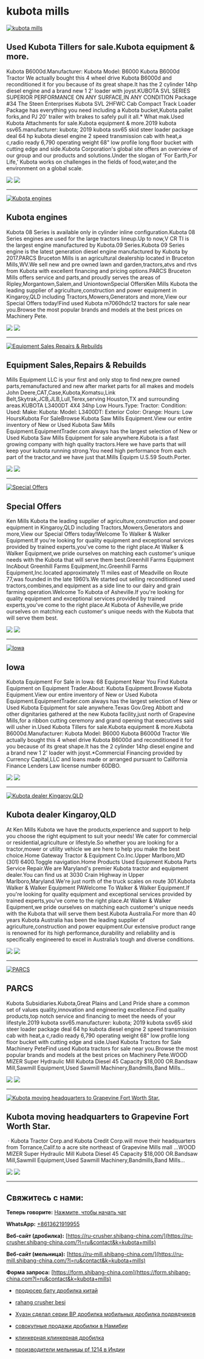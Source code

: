 # kubota mills

<a href="https://swt.shibang-china.com/?l=ru&img&k=kubota+mills" target="_blank">![kubota mills](http://static.shibang-china.com/all-800x300/1092.jpg)</a>

## Used Kubota Tillers for sale.Kubota equipment &amp; more.
Kubota B6000d.Manufacturer: Kubota Model: B6000 Kubota B6000d Tractor We actually bought this 4 wheel drive Kubota B6000d and reconditioned it for you because of its great shape.It has the 2 cylinder 14hp diesel engine and a brand new 1 2' loader with joyst.KUBOTA SVL SERIES SUPERIOR PERFORMANCE ON ANY SURFACE,IN ANY CONDITION Package #34 The Steen Enterprises Kubota SVL 2HFWC Cab Compact Track Loader Package has everything you need including a Kubota bucket,Kubota pallet forks,and PJ 20' trailer with brakes to safely pull it all.* What mak.Used Kubota Attachments for sale.Kubota equipment &amp; more.2019 kubota ssv65.manufacturer: kubota; 2019 kubota ssv65 skid steer loader package deal 64 hp kubota diesel engine 2 speed transmission cab with heat,a c,radio ready 6,790 operating weight 68&quot; low profile long floor bucket with cutting edge and side.Kubota Corporation's global site offers an overview of our group and our products and solutions.Under the slogan of 'For Earth,For Life,' Kubota works on challenges in the fields of food,water,and the environment on a global scale.


<a href="https://whatsapp.shibangsoft.com/WhatsApp.php" target="_blank" title="WhatsApp">![](http://static.shibang-china.com/icon/whatsapp.png)</a> <a href="https://swt.shibang-china.com/?l=ru&icon&k=kubota+mills" target="_blank">![](http://static.shibang-china.com/icon/chat-ru.png)</a>

---

<a href="https://swt.shibang-china.com/?l=ru&img&k=kubota+mills" target="_blank">![Kubota engines](http://static.shibang-china.com/all-800x300/54.jpg)</a>

## Kubota engines
Kubota 08 Series is available only in cylinder inline configuration.Kubota 08 Series engines are used for the large tractors lineup.Up to now,V CR TI is the largest engine manufactured by Kubota.09 Series.Kubota 09 Series engine is the latest generation diesel engine manufactured by Kubota by 2017.PARCS Bruceton Mills is an agricultural dealership located in Bruceton Mills,WV.We sell new and pre owned lawn and garden,tractors,atvs and rtvs from Kubota with excellent financing and pricing options.PARCS Bruceton Mills offers service and parts,and proudly serves the areas of Ripley,Morgantown,Salem,and UniontownSpecial OffersKen Mills Kubota the leading supplier of agriculture,construction and power equipment in Kingaroy,QLD including Tractors,Mowers,Generators and more,View our Special Offers today!Find used Kubota m7060hdc12 tractors for sale near you.Browse the most popular brands and models at the best prices on Machinery Pete.


<a href="https://whatsapp.shibangsoft.com/WhatsApp.php" target="_blank" title="WhatsApp">![](http://static.shibang-china.com/icon/whatsapp.png)</a> <a href="https://swt.shibang-china.com/?l=ru&icon&k=kubota+mills" target="_blank">![](http://static.shibang-china.com/icon/chat-ru.png)</a>

---

<a href="https://swt.shibang-china.com/?l=ru&img&k=kubota+mills" target="_blank">![Equipment Sales,Repairs &amp; Rebuilds](http://static.shibang-china.com/all-800x300/863.jpg)</a>

## Equipment Sales,Repairs &amp; Rebuilds
Mills Equipment LLC is your first and only stop to find new,pre owned parts,remanufactured and new after market parts for all makes and models John Deere,CAT,Case,Kubota,Komatsu,Link Belt,Skytrak,JCB,JLB,Lull,Terex,serving Houston,TX and surrounding areas.KUBOTA L3400DT 4X4 34hp Low Hours.Type: Tractor: Condition: Used: Make: Kubota: Model: L3400DT: Exterior Color: Orange: Hours: Low HoursKubota For SaleBrowse Kubota Saw Mills Equipment.View our entire inventory of New or Used Kubota Saw Mills Equipment.EquipmentTrader.com always has the largest selection of New or Used Kubota Saw Mills Equipment for sale anywhere.Kubota is a fast growing company with high quality tractors.Here we have parts that will keep your kubota running strong.You need high performance from each part of the tractor,and we have just that.Mills Equipm U.S.59 South.Porter.


<a href="https://whatsapp.shibangsoft.com/WhatsApp.php" target="_blank" title="WhatsApp">![](http://static.shibang-china.com/icon/whatsapp.png)</a> <a href="https://swt.shibang-china.com/?l=ru&icon&k=kubota+mills" target="_blank">![](http://static.shibang-china.com/icon/chat-ru.png)</a>

---

<a href="https://swt.shibang-china.com/?l=ru&img&k=kubota+mills" target="_blank">![Special Offers](http://static.shibang-china.com/all-800x300/895.jpg)</a>

## Special Offers
Ken Mills Kubota the leading supplier of agriculture,construction and power equipment in Kingaroy,QLD including Tractors,Mowers,Generators and more,View our Special Offers today!Welcome To Walker &amp; Walker Equipment.If you're looking for quality equipment and exceptional services provided by trained experts,you've come to the right place.At Walker &amp; Walker Equipment,we pride ourselves on matching each customer's unique needs with the Kubota that will serve them best.Greenhill Farms Equipment IncAbout Greenhill Farms Equipment,Inc.Greenhill Farms Equipment,Inc.located approximately 11 miles east of Meadville on Route 77,was founded in the late 1960’s.We started out selling reconditioned used tractors,combines,and equipment as a side line to our dairy and grain farming operation.Welcome To Kubota of Asheville.If you're looking for quality equipment and exceptional services provided by trained experts,you've come to the right place.At Kubota of Asheville,we pride ourselves on matching each customer's unique needs with the Kubota that will serve them best.


<a href="https://whatsapp.shibangsoft.com/WhatsApp.php" target="_blank" title="WhatsApp">![](http://static.shibang-china.com/icon/whatsapp.png)</a> <a href="https://swt.shibang-china.com/?l=ru&icon&k=kubota+mills" target="_blank">![](http://static.shibang-china.com/icon/chat-ru.png)</a>

---

<a href="https://swt.shibang-china.com/?l=ru&img&k=kubota+mills" target="_blank">![Iowa](http://static.shibang-china.com/all-800x300/827.jpg)</a>

## Iowa
Kubota Equipment For Sale in Iowa: 68 Equipment Near You Find Kubota Equipment on Equipment Trader.About: Kubota Equipment.Browse Kubota Equipment.View our entire inventory of New or Used Kubota Equipment.EquipmentTrader.com always has the largest selection of New or Used Kubota Equipment for sale anywhere.Texas Gov.Greg Abbott and other dignitaries gathered at the new Kubota facility,just north of Grapevine Mills,for a ribbon cutting ceremony and grand opening that executives said will usher in.Used Kubota Tillers for sale.Kubota equipment &amp; more.Kubota B6000d.Manufacturer: Kubota Model: B6000 Kubota B6000d Tractor We actually bought this 4 wheel drive Kubota B6000d and reconditioned it for you because of its great shape.It has the 2 cylinder 14hp diesel engine and a brand new 1 2' loader with joyst.*Commercial Financing provided by Currency Capital,LLC and loans made or arranged pursuant to California Finance Lenders Law license number 60DBO.


<a href="https://whatsapp.shibangsoft.com/WhatsApp.php" target="_blank" title="WhatsApp">![](http://static.shibang-china.com/icon/whatsapp.png)</a> <a href="https://swt.shibang-china.com/?l=ru&icon&k=kubota+mills" target="_blank">![](http://static.shibang-china.com/icon/chat-ru.png)</a>

---

<a href="https://swt.shibang-china.com/?l=ru&img&k=kubota+mills" target="_blank">![Kubota dealer Kingaroy,QLD](http://static.shibang-china.com/all-800x300/1474.jpg)</a>

## Kubota dealer Kingaroy,QLD
At Ken Mills Kubota we have the products,experience and support to help you choose the right equipment to suit your needs! We cater for commercial or residential,agriculture or lifestyle.So whether you are looking for a tractor,mower or utility vehicle we are here to help you make the best choice.Home Gateway Tractor &amp; Equipment Co.Inc.Upper Marlboro,MD (301) 6400.Toggle navigation.Home Products Used Equipment Kubota Parts Service Repair.We are Maryland's premier Kubota tractor and equipment dealer.You can find us at 3030 Crain Highway in Upper Marlboro,Maryland.We're just north of the truck scales on route 301.Kubota Walker &amp; Walker Equipment PAWelcome To Walker &amp; Walker Equipment.If you're looking for quality equipment and exceptional services provided by trained experts,you've come to the right place.At Walker &amp; Walker Equipment,we pride ourselves on matching each customer's unique needs with the Kubota that will serve them best.Kubota Australia.For more than 40 years Kubota Australia has been the leading supplier of agriculture,construction and power equipment.Our extensive product range is renowned for its high performance,durability and reliability and is specifically engineered to excel in Australia’s tough and diverse conditions.


<a href="https://whatsapp.shibangsoft.com/WhatsApp.php" target="_blank" title="WhatsApp">![](http://static.shibang-china.com/icon/whatsapp.png)</a> <a href="https://swt.shibang-china.com/?l=ru&icon&k=kubota+mills" target="_blank">![](http://static.shibang-china.com/icon/chat-ru.png)</a>

---

<a href="https://swt.shibang-china.com/?l=ru&img&k=kubota+mills" target="_blank">![PARCS](http://static.shibang-china.com/all-800x300/850.jpg)</a>

## PARCS
Kubota Subsidiaries.Kubota,Great Plains and Land Pride share a common set of values quality,innovation and engineering excellence.Find quality products,top notch service and financing to meet the needs of your lifestyle.2019 kubota ssv65.manufacturer: kubota; 2019 kubota ssv65 skid steer loader package deal 64 hp kubota diesel engine 2 speed transmission cab with heat,a c,radio ready 6,790 operating weight 68&quot; low profile long floor bucket with cutting edge and side.Used Kubota Tractors for Sale Machinery PeteFind used Kubota tractors for sale near you.Browse the most popular brands and models at the best prices on Machinery Pete.WOOD MIZER Super Hydraulic Mill Kubota Diesel 45 Capacity $18,000 OR.Bandsaw Mill,Sawmill Equipment,Used Sawmill Machinery,Bandmills,Band Mills…


<a href="https://whatsapp.shibangsoft.com/WhatsApp.php" target="_blank" title="WhatsApp">![](http://static.shibang-china.com/icon/whatsapp.png)</a> <a href="https://swt.shibang-china.com/?l=ru&icon&k=kubota+mills" target="_blank">![](http://static.shibang-china.com/icon/chat-ru.png)</a>

---

<a href="https://swt.shibang-china.com/?l=ru&img&k=kubota+mills" target="_blank">![Kubota moving headquarters to Grapevine Fort Worth Star.](http://static.shibang-china.com/all-800x300/1366.jpg)</a>

## Kubota moving headquarters to Grapevine Fort Worth Star.
&nbsp;&#0183;&#32;Kubota Tractor Corp.and Kubota Credit Corp.will move their headquarters from Torrance,Calif.to a acre site northeast of Grapevine Mills mall …WOOD MIZER Super Hydraulic Mill Kubota Diesel 45 Capacity $18,000 OR.Bandsaw Mill,Sawmill Equipment,Used Sawmill Machinery,Bandmills,Band Mills…

<a href="https://whatsapp.shibangsoft.com/WhatsApp.php" target="_blank" title="WhatsApp">![](http://static.shibang-china.com/icon/whatsapp.png)</a> <a href="https://swt.shibang-china.com/?l=ru&icon&k=kubota+mills" target="_blank">![](http://static.shibang-china.com/icon/chat-ru.png)</a>

---
## Свяжитесь с нами:

**Теперь говорите:** [Нажмите, чтобы начать чат](https://swt.shibang-china.com?l=ru&contact&k=kubota+mills)

**WhatsApp:**  [+8613621919955](https://whatsapp.shibangsoft.com/WhatsApp.php)

**Веб-сайт (дробилка):** [https://ru-crusher.shibang-china.com/](https://ru-crusher.shibang-china.com/?l=ru&contact&k=kubota+mills)

**Веб-сайт (мельница):** [https://ru-mill.shibang-china.com/](https://ru-mill.shibang-china.com/?l=ru&contact&k=kubota+mills)

**Форма запроса:** [https://form.shibang-china.com](https://form.shibang-china.com?l=ru&contact&k=kubota+mills)

* [продюсер бату дробилка китай](../131/%D0%BF%D1%80%D0%BE%D0%B4%D1%8E%D1%81%D0%B5%D1%80%20%D0%B1%D0%B0%D1%82%D1%83%20%D0%B4%D1%80%D0%BE%D0%B1%D0%B8%D0%BB%D0%BA%D0%B0%20%D0%BA%D0%B8%D1%82%D0%B0%D0%B9.md)

* [rahang crusher besi](../134/rahang%20crusher%20besi.md)

* [Хуазн сделал серии ВР дробилка мобильных дробилка подрядчиков](../132/%D0%A5%D1%83%D0%B0%D0%B7%D0%BD%20%D1%81%D0%B4%D0%B5%D0%BB%D0%B0%D0%BB%20%D1%81%D0%B5%D1%80%D0%B8%D0%B8%20%D0%92%D0%A0%20%D0%B4%D1%80%D0%BE%D0%B1%D0%B8%D0%BB%D0%BA%D0%B0%20%D0%BC%D0%BE%D0%B1%D0%B8%D0%BB%D1%8C%D0%BD%D1%8B%D1%85%20%D0%B4%D1%80%D0%BE%D0%B1%D0%B8%D0%BB%D0%BA%D0%B0%20%D0%BF%D0%BE%D0%B4%D1%80%D1%8F%D0%B4%D1%87%D0%B8%D0%BA%D0%BE%D0%B2.md)

* [совокупные продажи дробилки в Намибии](../134/%D1%81%D0%BE%D0%B2%D0%BE%D0%BA%D1%83%D0%BF%D0%BD%D1%8B%D0%B5%20%D0%BF%D1%80%D0%BE%D0%B4%D0%B0%D0%B6%D0%B8%20%D0%B4%D1%80%D0%BE%D0%B1%D0%B8%D0%BB%D0%BA%D0%B8%20%D0%B2%20%D0%9D%D0%B0%D0%BC%D0%B8%D0%B1%D0%B8%D0%B8.md)

* [клинкерная клинкерная дробилка](../135/%D0%BA%D0%BB%D0%B8%D0%BD%D0%BA%D0%B5%D1%80%D0%BD%D0%B0%D1%8F%20%D0%BA%D0%BB%D0%B8%D0%BD%D0%BA%D0%B5%D1%80%D0%BD%D0%B0%D1%8F%20%D0%B4%D1%80%D0%BE%D0%B1%D0%B8%D0%BB%D0%BA%D0%B0.md)

* [производители мельницы pf 1214 в Индии](../132/%D0%BF%D1%80%D0%BE%D0%B8%D0%B7%D0%B2%D0%BE%D0%B4%D0%B8%D1%82%D0%B5%D0%BB%D0%B8%20%D0%BC%D0%B5%D0%BB%D1%8C%D0%BD%D0%B8%D1%86%D1%8B%20pf%201214%20%D0%B2%20%D0%98%D0%BD%D0%B4%D0%B8%D0%B8.md)